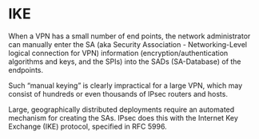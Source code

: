 # IKE

When a VPN has a small number of end points, the network administrator can manually enter the SA (aka Security Association - Networking-Level logical connection for VPN) information (encryption/authentication algorithms and keys, and the SPIs) into the SADs (SA-Database) of the  endpoints. 

Such “manual keying” is clearly impractical for a large VPN, which  may consist of hundreds or even thousands of IPsec routers and hosts. 

Large, geographically distributed deployments require an automated mechanism for creating  the SAs. IPsec does this with the Internet Key Exchange (IKE) protocol, specified  in RFC 5996.